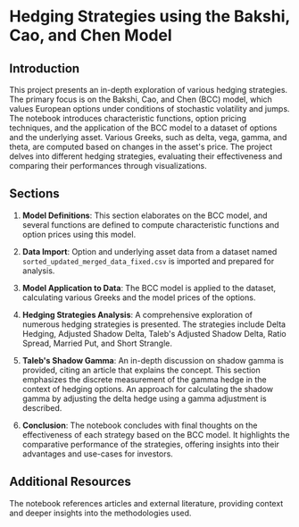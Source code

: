# Hedging Strategies using the Bakshi, Cao, and Chen Model

## Introduction

This project presents an in-depth exploration of various hedging strategies. The primary focus is on the Bakshi, Cao, and Chen (BCC) model, which values European options under conditions of stochastic volatility and jumps. The notebook introduces characteristic functions, option pricing techniques, and the application of the BCC model to a dataset of options and the underlying asset. Various Greeks, such as delta, vega, gamma, and theta, are computed based on changes in the asset's price. The project delves into different hedging strategies, evaluating their effectiveness and comparing their performances through visualizations.

## Sections

1. **Model Definitions**: This section elaborates on the BCC model, and several functions are defined to compute characteristic functions and option prices using this model.
  
2. **Data Import**: Option and underlying asset data from a dataset named `sorted_updated_merged_data_fixed.csv` is imported and prepared for analysis.

3. **Model Application to Data**: The BCC model is applied to the dataset, calculating various Greeks and the model prices of the options. 

4. **Hedging Strategies Analysis**: A comprehensive exploration of numerous hedging strategies is presented. The strategies include Delta Hedging, Adjusted Shadow Delta, Taleb's Adjusted Shadow Delta, Ratio Spread, Married Put, and Short Strangle.

5. **Taleb's Shadow Gamma**: An in-depth discussion on shadow gamma is provided, citing an article that explains the concept. This section emphasizes the discrete measurement of the gamma hedge in the context of hedging options. An approach for calculating the shadow gamma by adjusting the delta hedge using a gamma adjustment is described.

6. **Conclusion**: The notebook concludes with final thoughts on the effectiveness of each strategy based on the BCC model. It highlights the comparative performance of the strategies, offering insights into their advantages and use-cases for investors.

## Additional Resources

The notebook references articles and external literature, providing context and deeper insights into the methodologies used.

